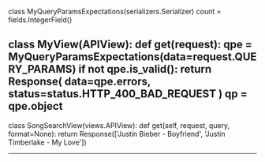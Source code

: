 class MyQueryParamsExpectations(serializers.Serializer)
    count = fields.IntegerField()

class MyView(APIView):
    def get(request):
        qpe = MyQueryParamsExpectations(data=request.QUERY_PARAMS)
        if not qpe.is_valid():
            return Response(
                data=qpe.errors,
                status=status.HTTP_400_BAD_REQUEST
            )
        qp = qpe.object
---
class SongSearchView(views.APIView):
    def get(self, request, query, format=None):
        return Response(['Justin Bieber - Boyfriend', 'Justin Timberlake - My Love'])

---
